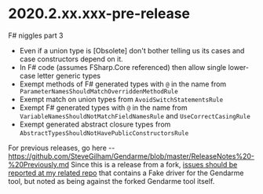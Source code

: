 # 2020.2.xx.xxx-pre-release
F# niggles part 3
* Even if a union type is [Obsolete] don't bother telling us its cases and case constructors depend on it.
* In F# code (assumes FSharp.Core referenced) then allow single lower-case letter generic types
* Exempt methods of F# generated types with `@` in the name from ` ParameterNamesShouldMatchOverriddenMethodRule`
* Exempt match on union types from `AvoidSwitchStatementsRule`
* Exempt F# generated types with `@` in the name from `VariableNamesShouldNotMatchFieldNamesRule` and `UseCorrectCasingRule`
* Exempt generated abstract closure types from `AbstractTypesShouldNotHavePublicConstructorsRule`

For previous releases, go here -- https://github.com/SteveGilham/Gendarme/blob/master/ReleaseNotes%20-%20Previously.md
Since this is a release from a fork, [issues should be reported at my related repo](https://github.com/SteveGilham/altcode.fake/issues) that contains a Fake driver for the Gendarme tool, but noted as being against the forked Gendarme tool itself.